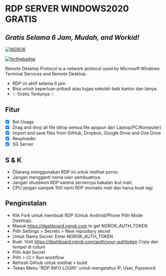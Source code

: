 # RDP SERVER WINDOWS2020 GRATIS
## _Gratis Selama 6 Jam, Mudah, and Workid!_

[![NGROK](https://ngrok.com/static/img/ngrok-black.svg)](https://nodesource.com/products/nsolid)

[![forthebadge](http://forthebadge.com/images/badges/built-with-love.svg)](http://forthebadge.com)

Remote Desktop Protocol is a network protocol used by Microsoft Windows Terminal Services and Remote Desktop.

- RDP ini aktif selama 6 jam
- Bisa untuk keperluan pribadi atau tugas sekolah baik kantor dan lainya.
- ✨ Gratis Tentunya ✨

## Fitur

- [x] Bot Usage
- [x] Drag and drop all file (drop semua file apapun dari Laptop/PC/Komputer)
- [x] Import and save files from GitHub, Dropbox, Google Drive and One Drive
- [x] Reuploader
- [x] SG Server

## S & K

- Dilarang menggunakan RDP ini untuk melihat porno.
- Jangan mengganti nama user pembuatnya.
- Jangan shutdwon RDP karena servernya bakalan ikut mati.
- CPU jangan sampek 100 nanti RDP otomatis mati dan harus buat lagi.


## Penginstalan


+ Klik Fork untuk membuat RDP (Untuk Android/Phone Pilih Mode Desktop).
+ Masuk https://dashboard.ngrok.com to get NGROK_AUTH_TOKEN
+ Pilih Settings > Secrets > New repository secret
+ Untuk Nama Secret: Enter NGROK_AUTH_TOKEN
+ Buat: Visit https://dashboard.ngrok.com/auth/your-authtoken Copy dan tempel di colum
+ Pilih Add Secret
+ Pilih  > CI > Run workflow
+ Refresh Github untuk melihat > build
+ Tekan Menu "RDP INFO LOGIN" untuk mengetahui IP, User, Password.

